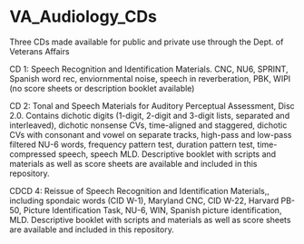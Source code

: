 # VA_Audiology_CDs
Three CDs made available for public and private use through the Dept. of Veterans Affairs

CD 1: Speech Recognition and Identification Materials. CNC, NU6, SPRINT, Spanish word rec, enviornmental noise, speech in reverberation, PBK, WIPI (no score sheets or description booklet available)

CD 2: Tonal and Speech Materials for Auditory Perceptual Assessment, Disc 2.0. Contains dichotic digits (1-digit, 2-digit and 3-digit lists, separated and interleaved), dichotic nonsense CVs, time-aligned and staggered, dichotic CVs with consonant and vowel on separate tracks, high-pass and low-pass filtered NU-6 words, frequency pattern test, duration pattern test, time-compressed speech, speech MLD. Descriptive booklet with scripts and materials as well as score sheets are available and included in this repository.

CDCD 4: Reissue of Speech Recognition and Identification Materials,, including spondaic words (CID W-1), Maryland CNC, CID W-22, Harvard PB-50, Picture Identification Task, NU-6, WIN, Spanish picture identification, MLD. Descriptive booklet with scripts and materials as well as score sheets are available and included in this repository.
